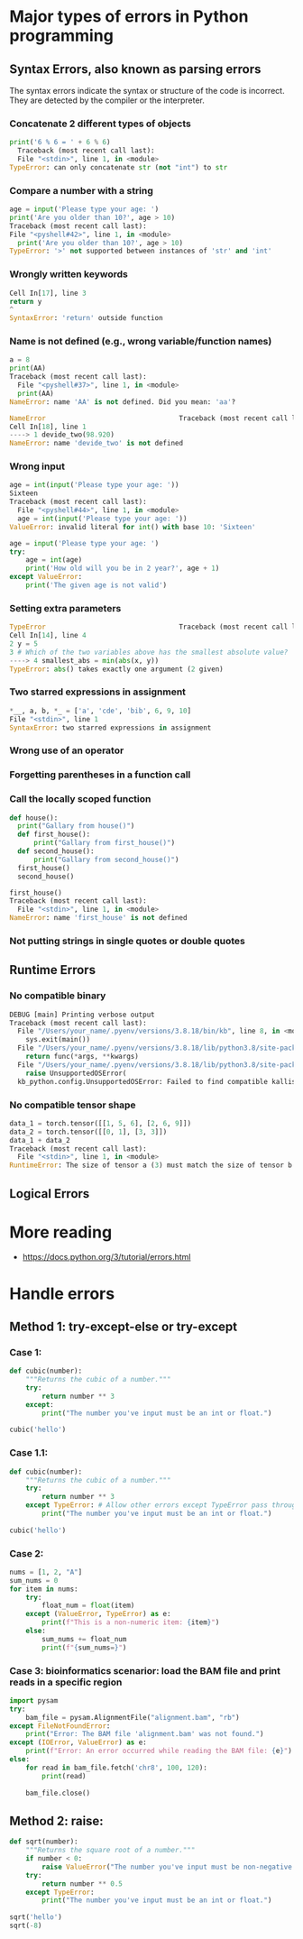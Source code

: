 # Major types of errors in Python programming
## Syntax Errors, also known as parsing errors
The syntax errors indicate the syntax or structure of the code is incorrect. They are detected by the compiler or the interpreter.
### Concatenate 2 different types of objects
  ```python
  print('6 % 6 = ' + 6 % 6)
    Traceback (most recent call last):
    File "<stdin>", line 1, in <module>
  TypeError: can only concatenate str (not "int") to str
  ```

### Compare a number with a string
  ```python
age = input('Please type your age: ')
print('Are you older than 10?', age > 10)
Traceback (most recent call last):
  File "<pyshell#42>", line 1, in <module>
    print('Are you older than 10?', age > 10)
TypeError: '>' not supported between instances of 'str' and 'int'
  ```

### Wrongly written keywords
  ```python
  Cell In[17], line 3
  return y
  ^
  SyntaxError: 'return' outside function
  ```
### Name is not defined (e.g., wrong variable/function names)
  ```python
  a = 8
  print(AA)
  Traceback (most recent call last):
    File "<pyshell#37>", line 1, in <module>
    print(AA)
  NameError: name 'AA' is not defined. Did you mean: 'aa'?

  NameError                                 Traceback (most recent call last)
  Cell In[18], line 1
  ----> 1 devide_two(98.920)
  NameError: name 'devide_two' is not defined
  ```
### Wrong input
  ```python
  age = int(input('Please type your age: '))
  Sixteen
  Traceback (most recent call last):
    File "<pyshell#44>", line 1, in <module>
    age = int(input('Please type your age: '))
  ValueError: invalid literal for int() with base 10: 'Sixteen'

  age = input('Please type your age: ')
  try:
      age = int(age)
      print('How old will you be in 2 year?', age + 1)
  except ValueError:
      print('The given age is not valid')
  ```
### Setting extra parameters
  ```python
  TypeError                                 Traceback (most recent call last)
  Cell In[14], line 4
  2 y = 5
  3 # Which of the two variables above has the smallest absolute value?
  ----> 4 smallest_abs = min(abs(x, y))
  TypeError: abs() takes exactly one argument (2 given)
  ```
### Two starred expressions in assignment
  ```python
  *__, a, b, *_ = ['a', 'cde', 'bib', 6, 9, 10]
  File "<stdin>", line 1
  SyntaxError: two starred expressions in assignment
  ```
### Wrong use of an operator

### Forgetting parentheses in a function call

### Call the locally scoped function
  ```python
  def house():
    print("Gallary from house()")
    def first_house():
        print("Gallary from first_house()")
    def second_house():
        print("Gallary from second_house()")
    first_house()
    second_house()

  first_house()
  Traceback (most recent call last):
    File "<stdin>", line 1, in <module>
  NameError: name 'first_house' is not defined
  ```
### Not putting strings in single quotes or double quotes

## Runtime Errors
### No compatible binary
  ```python
  DEBUG [main] Printing verbose output
  Traceback (most recent call last):
    File "/Users/your_name/.pyenv/versions/3.8.18/bin/kb", line 8, in <module>
      sys.exit(main())
    File "/Users/your_name/.pyenv/versions/3.8.18/lib/python3.8/site-packages/ngs_tools/logging.py", line 62, in inner
      return func(*args, **kwargs)
    File "/Users/your_name/.pyenv/versions/3.8.18/lib/python3.8/site-packages/kb_python/main.py", line 1583, in main
      raise UnsupportedOSError(
    kb_python.config.UnsupportedOSError: Failed to find compatible kallisto binary. Provide a compatible binary with the --kallisto option or    run kb compile."
  ```
### No compatible tensor shape
  ```python
  data_1 = torch.tensor([[1, 5, 6], [2, 6, 9]])
  data_2 = torch.tensor([[0, 1], [3, 3]])
  data_1 + data_2
  Traceback (most recent call last):
    File "<stdin>", line 1, in <module>
  RuntimeError: The size of tensor a (3) must match the size of tensor b (2) at non-singleton dimension 1
 ```

## Logical Errors


# More reading
- https://docs.python.org/3/tutorial/errors.html

# Handle errors
## Method 1: try-except-else or try-except
### Case 1:
  ```python
  def cubic(number): 
      """Returns the cubic of a number."""
      try: 
          return number ** 3
      except:
          print("The number you've input must be an int or float.")
          
  cubic('hello')
  ```
### Case 1.1:
  ```python
  def cubic(number): 
      """Returns the cubic of a number."""
      try: 
          return number ** 3
      except TypeError: # Allow other errors except TypeError pass through
          print("The number you've input must be an int or float.")
          
  cubic('hello')
  ```
    
### Case 2:
  ```python
  nums = [1, 2, "A"]
  sum_nums = 0
  for item in nums:
      try:
          float_num = float(item)
      except (ValueError, TypeError) as e:
          print(f"This is a non-numeric item: {item}")
      else:
          sum_nums += float_num 
          print(f"{sum_nums=}")
  ```
### Case 3: bioinformatics scenarior: load the BAM file and print reads in a specific region
  ```python
  import pysam
  try:
      bam_file = pysam.AlignmentFile("alignment.bam", "rb")
  except FileNotFoundError:
      print("Error: The BAM file 'alignment.bam' was not found.")
  except (IOError, ValueError) as e:
      print(f"Error: An error occurred while reading the BAM file: {e}")
  else:
      for read in bam_file.fetch('chr8', 100, 120):
          print(read)
          
      bam_file.close()
  ```

## Method 2: raise: 
  ```python
  def sqrt(number): 
      """Returns the square root of a number."""
      if number < 0:
          raise ValueError("The number you've input must be non-negative.")
      try: 
          return number ** 0.5
      except TypeError:
          print("The number you've input must be an int or float.")
          
  sqrt('hello')
  sqrt(-8)
  ```



